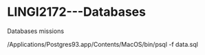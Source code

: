 LINGI2172---Databases
=====================

Databases missions

/Applications/Postgres93.app/Contents/MacOS/bin/psql -f data.sql